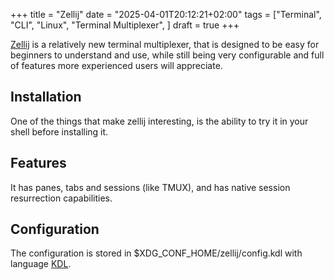 +++
title = "Zellij"
date = "2025-04-01T20:12:21+02:00"
tags = ["Terminal", "CLI", "Linux", "Terminal Multiplexer", ]
draft = true
+++

[Zellij](https://zellij.dev) is a relatively new terminal multiplexer, that is designed to be
easy for beginners to understand and use, <!--but is a little graphically bloated by default.-->
while still being very configurable
and full of features more experienced users will appreciate.
<!--more-->

## Installation
One of the things that make zellij interesting, is the ability to try it in your shell before installing it.
## Features
It has panes, tabs and sessions (like TMUX), and has native session resurrection capabilities.
## Configuration
The configuration is stored in $XDG_CONF_HOME/zellij/config.kdl with language [KDL](https://kdl.dev).


<!--end-->
